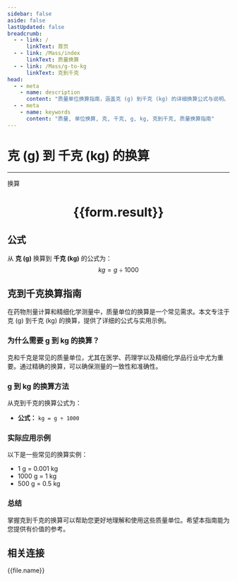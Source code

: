 ```yaml
---
sidebar: false
aside: false
lastUpdated: false
breadcrumb:
  - - link: /
      linkText: 首页
  - - link: /Mass/index
      linkText: 质量换算
  - - link: /Mass/g-to-kg
      linkText: 克到千克
head:
  - - meta
    - name: description
      content: "质量单位换算指南，涵盖克 (g) 到千克 (kg) 的详细换算公式与说明。"
  - - meta
    - name: keywords
      content: "质量, 单位换算, 克, 千克, g, kg, 克到千克, 质量换算指南"
---
```

# 克 (g) 到 千克 (kg) 的换算
---
<script setup>
import { onMounted, reactive, inject, ref } from 'vue'
import { NButton, NForm, NFormItem, NInput, NInputNumber, NSelect, NCard, useMessage,NGrid ,NGi } from 'naive-ui'
import { defineClientComponent } from 'vitepress'
import { Mass } from '../../files';

const convert = inject('convert')

const form = reactive({
  number: null,
  result: '',
})

const convertHandler = () => {
  if (form.number !== null && !isNaN(form.number)) {
    const convertedValue = parseFloat(form.number) / 1000
    form.result = `${form.number}g = ${convertedValue.toFixed(3)}kg`
  } else {
    form.result = '请输入有效的数值。'
  }
}
</script>

<n-form size="large" :model="form">
  <n-form-item label="克 (g)">
    <n-input-number v-model:value="form.number" placeholder="输入克" style="width: 100%" />
  </n-form-item>
  <n-form-item>
    <n-button type="primary" @click="convertHandler" block>换算</n-button>
  </n-form-item>
</n-form>

<n-card  embedded :bordered="false" hoverable>
  <div  style="text-align:center">
    <h1>{{form.result}}</h1>
  </div>
</n-card>

## 公式

从 **克 (g)** 换算到 **千克 (kg)** 的公式为：
$$ kg = g \div 1000 $$

## 克到千克换算指南

在药物剂量计算和精细化学测量中，质量单位的换算是一个常见需求。本文专注于克 (g) 到千克 (kg) 的换算，提供了详细的公式与实用示例。

### 为什么需要 g 到 kg 的换算？

克和千克是常见的质量单位，尤其在医学、药理学以及精细化学品行业中尤为重要。通过精确的换算，可以确保测量的一致性和准确性。

### g 到 kg 的换算方法

从克到千克的换算公式为：

- **公式：** `kg = g ÷ 1000`

### 实际应用示例

以下是一些常见的换算实例：

- 1 g = 0.001 kg
- 1000 g = 1 kg
- 500 g = 0.5 kg

### 总结

掌握克到千克的换算可以帮助您更好地理解和使用这些质量单位。希望本指南能为您提供有价值的参考。

## 相关连接
<n-grid x-gap="12" :cols="4">
  <n-gi v-for="(file, index) in Mass" :key="index">
    <n-button
      text
      tag="a"
      :href="file.path"
      type="primary"
    >
      {{file.name}}
    </n-button>
  </n-gi>
</n-grid>